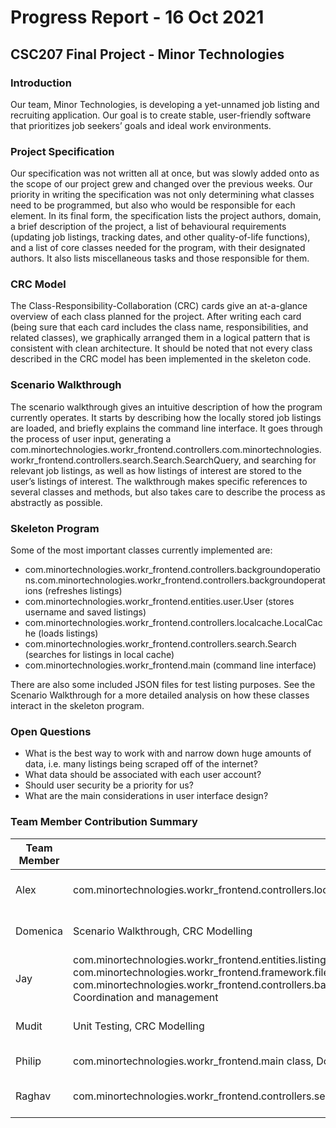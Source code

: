 # Progress Report - 16 Oct 2021
## CSC207 Final Project - Minor Technologies

### Introduction
Our team, Minor Technologies, is developing a yet-unnamed job listing and recruiting application. Our goal is to create stable, user-friendly software that prioritizes job seekers’ goals and ideal work environments.

### Project Specification
Our specification was not written all at once, but was slowly added onto as the scope of our project grew and changed over the previous weeks. Our priority in writing the specification was not only determining what classes need to be programmed, but also who would be responsible for each element. In its final form, the specification lists the project authors, domain, a brief description of the project, a list of behavioural requirements (updating job listings, tracking dates, and other quality-of-life functions), and a list of core classes needed for the program, with their designated authors. It also lists miscellaneous tasks and those responsible for them. 

### CRC Model
The Class-Responsibility-Collaboration (CRC) cards give an at-a-glance overview of each class planned for the project. After writing each card (being sure that each card includes the class name, responsibilities, and related classes), we graphically arranged them in a logical pattern that is consistent with clean architecture. It should be noted that not every class described in the CRC model has been implemented in the skeleton code.

### Scenario Walkthrough
The scenario walkthrough gives an intuitive description of how the program currently operates. It starts by describing how the locally stored job listings are loaded, and briefly explains the command line interface. It goes through the process of user input, generating a com.minortechnologies.workr_frontend.controllers.com.minortechnologies.workr_frontend.controllers.search.Search.SearchQuery, and searching for relevant job listings, as well as how listings of interest are stored to the user’s listings of interest. The walkthrough makes specific references to several classes and methods, but also takes care to describe the process as abstractly as possible.

### Skeleton Program
Some of the most important classes currently implemented are:
* com.minortechnologies.workr_frontend.controllers.backgroundoperations.com.minortechnologies.workr_frontend.controllers.backgroundoperations (refreshes listings)
* com.minortechnologies.workr_frontend.entities.user.User (stores username and saved listings)
* com.minortechnologies.workr_frontend.controllers.localcache.LocalCache (loads listings)
* com.minortechnologies.workr_frontend.controllers.search.Search (searches for listings in local cache)
* com.minortechnologies.workr_frontend.main (command line interface)

There are also some included JSON files for test listing purposes. See the Scenario Walkthrough for a more detailed analysis on how these classes interact in the skeleton program. 

### Open Questions
* What is the best way to work with and narrow down huge amounts of data, i.e. many listings being scraped off of the internet?
* What data should be associated with each user account? 
* Should user security be a priority for us?
* What are the main considerations in user interface design?

### Team Member Contribution Summary
| Team Member | Completed Tasks                                                                                 | Planned Areas of Focus                 |
|-------------|-------------------------------------------------------------------------------------------------|----------------------------------------|
| Alex        | com.minortechnologies.workr_frontend.controllers.localcache.LocalCache class                                                                                | Algorithms for matching jobs to users  |
| Domenica    | Scenario Walkthrough, CRC Modelling                                                             | Algorithms for matching jobs to users  |
| Jay         | com.minortechnologies.workr_frontend.entities.listing.Listing class,  com.minortechnologies.workr_frontend.entities.user.User class,  com.minortechnologies.workr_frontend.framework.fileio.FileIO class, com.minortechnologies.workr_frontend.controllers.backgroundoperations.com.minortechnologies.workr_frontend.controllers.backgroundoperations, Coordination and management    | Multi-threading in runtime             |
| Mudit       | Unit Testing,  CRC Modelling                                                                    | Sorting of listings for user browsing  |
| Philip      | com.minortechnologies.workr_frontend.main class,  Documentation                                                                      | Front end and user interface           |
| Raghav      | com.minortechnologies.workr_frontend.controllers.search.Search class, Debugging, CRC Modelling                                                          | Implementation of score finder classes |

